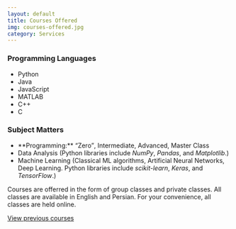 ```yaml
---
layout: default
title: Courses Offered
img: courses-offered.jpg
category: Services
---
```

<h3>Programming Languages</h3>
<ul>
  <li>Python</li>
  <li>Java</li>
  <li>JavaScript</li>
  <li>MATLAB</li>
  <li>C++</li>
  <li>C</li>
</ul>

<h3>Subject Matters</h3>
<ul>
  <li>**Programming:** <q>Zero</q>, Intermediate, Advanced, Master Class</li>
  <li>Data Analysis (Python libraries include <i>NumPy</i>, <i>Pandas</i>, and <i>Matplotlib</i>.)</li>
  <li>Machine Learning (Classical ML algorithms, Artificial Neural Networks, Deep Learning. Python libraries include <i>scikit-learn</i>, <i>Keras</i>, and <i>TensorFlow</i>.)</li>
</ul>

Courses are offerred in the form of group classes and private classes.
All classes are available in English and Persian.
For your convenience, all classes are held online.

<a href="{{ site.url }}/course-history">View previous courses</a>
